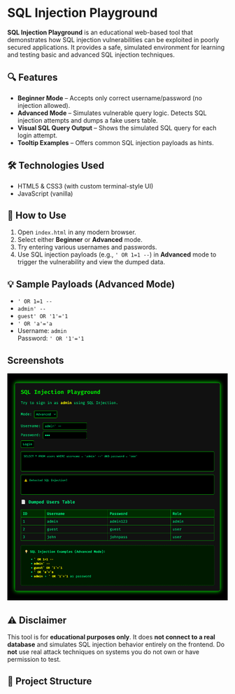 # SQL Injection Playground

**SQL Injection Playground** is an educational web-based tool that demonstrates how SQL injection vulnerabilities can be exploited in poorly secured applications. It provides a safe, simulated environment for learning and testing basic and advanced SQL injection techniques.

## 🔍 Features

- **Beginner Mode** – Accepts only correct username/password (no injection allowed).
- **Advanced Mode** – Simulates vulnerable query logic. Detects SQL injection attempts and dumps a fake users table.
- **Visual SQL Query Output** – Shows the simulated SQL query for each login attempt.
- **Tooltip Examples** – Offers common SQL injection payloads as hints.

## 🛠 Technologies Used

- HTML5 & CSS3 (with custom terminal-style UI)
- JavaScript (vanilla)

## 🚀 How to Use

1. Open `index.html` in any modern browser.
2. Select either **Beginner** or **Advanced** mode.
3. Try entering various usernames and passwords.
4. Use SQL injection payloads (e.g., `' OR 1=1 --`) in **Advanced** mode to trigger the vulnerability and view the dumped data.

## 💡 Sample Payloads (Advanced Mode)

- `' OR 1=1 --`
- `admin' --`
- `guest' OR '1'='1`
- `' OR 'a'='a`
- Username: `admin`  
  Password: `' OR '1'='1`
  
## Screenshots

![App Screenshot](screenshot/screen.jpg)

## ⚠ Disclaimer

This tool is for **educational purposes only**. It does **not connect to a real database** and simulates SQL injection behavior entirely on the frontend. Do **not** use real attack techniques on systems you do not own or have permission to test.

## 📁 Project Structure

